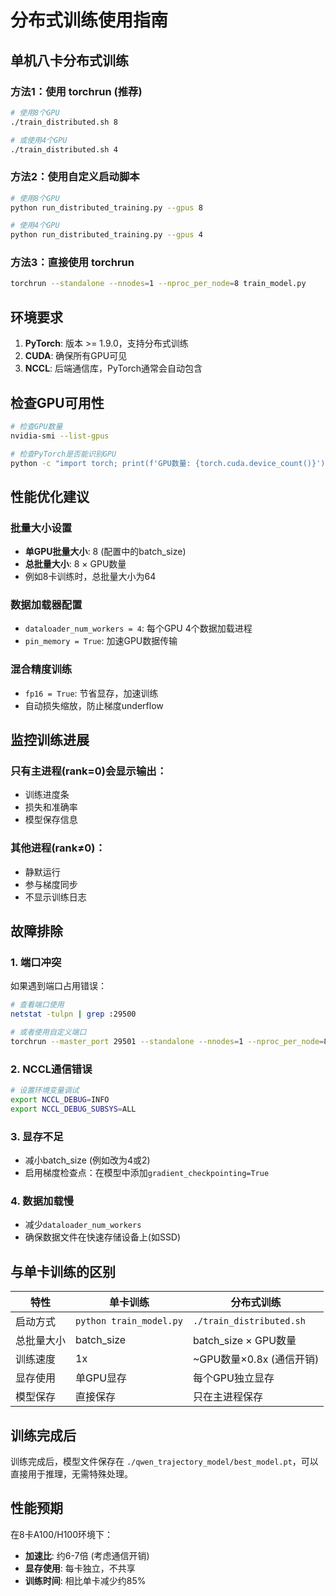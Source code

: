 # 分布式训练使用指南

## 单机八卡分布式训练

### 方法1：使用 torchrun (推荐)

```bash
# 使用8个GPU
./train_distributed.sh 8

# 或使用4个GPU  
./train_distributed.sh 4
```

### 方法2：使用自定义启动脚本

```bash
# 使用8个GPU
python run_distributed_training.py --gpus 8

# 使用4个GPU
python run_distributed_training.py --gpus 4
```

### 方法3：直接使用 torchrun

```bash
torchrun --standalone --nnodes=1 --nproc_per_node=8 train_model.py
```

## 环境要求

1. **PyTorch**: 版本 >= 1.9.0，支持分布式训练
2. **CUDA**: 确保所有GPU可见
3. **NCCL**: 后端通信库，PyTorch通常会自动包含

## 检查GPU可用性

```bash
# 检查GPU数量
nvidia-smi --list-gpus

# 检查PyTorch是否能识别GPU
python -c "import torch; print(f'GPU数量: {torch.cuda.device_count()}')"
```

## 性能优化建议

### 批量大小设置
- **单GPU批量大小**: 8 (配置中的batch_size)
- **总批量大小**: 8 × GPU数量
- 例如8卡训练时，总批量大小为64

### 数据加载器配置
- `dataloader_num_workers = 4`: 每个GPU 4个数据加载进程
- `pin_memory = True`: 加速GPU数据传输

### 混合精度训练
- `fp16 = True`: 节省显存，加速训练
- 自动损失缩放，防止梯度underflow

## 监控训练进展

### 只有主进程(rank=0)会显示输出：
- 训练进度条
- 损失和准确率
- 模型保存信息

### 其他进程(rank≠0)：
- 静默运行
- 参与梯度同步
- 不显示训练日志

## 故障排除

### 1. 端口冲突
如果遇到端口占用错误：
```bash
# 查看端口使用
netstat -tulpn | grep :29500

# 或者使用自定义端口
torchrun --master_port 29501 --standalone --nnodes=1 --nproc_per_node=8 train_model.py
```

### 2. NCCL通信错误
```bash
# 设置环境变量调试
export NCCL_DEBUG=INFO
export NCCL_DEBUG_SUBSYS=ALL
```

### 3. 显存不足
- 减小batch_size (例如改为4或2)
- 启用梯度检查点：在模型中添加`gradient_checkpointing=True`

### 4. 数据加载慢
- 减少`dataloader_num_workers`
- 确保数据文件在快速存储设备上(如SSD)

## 与单卡训练的区别

| 特性 | 单卡训练 | 分布式训练 |
|------|----------|------------|
| 启动方式 | `python train_model.py` | `./train_distributed.sh` |
| 总批量大小 | batch_size | batch_size × GPU数量 |
| 训练速度 | 1x | ~GPU数量×0.8x (通信开销) |
| 显存使用 | 单GPU显存 | 每个GPU独立显存 |
| 模型保存 | 直接保存 | 只在主进程保存 |

## 训练完成后

训练完成后，模型文件保存在 `./qwen_trajectory_model/best_model.pt`，可以直接用于推理，无需特殊处理。

## 性能预期

在8卡A100/H100环境下：
- **加速比**: 约6-7倍 (考虑通信开销)
- **显存使用**: 每卡独立，不共享
- **训练时间**: 相比单卡减少约85%